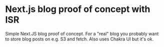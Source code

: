 # Next.js blog proof of concept with ISR

Simple Next.JS blog proof of concept. For a "real" blog you probably want to store blog posts on e.g. S3 and fetch. Also uses Chakra UI but it's ok.